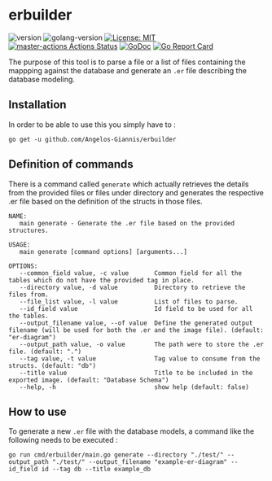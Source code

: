 # erbuilder

![version](https://img.shields.io/badge/version-v0.1.0-brightgreen)
![golang-version](https://img.shields.io/badge/Go-1.14-blue)
[![License: MIT](https://img.shields.io/badge/License-MIT-blue.svg)](https://opensource.org/licenses/MIT)
[![master-actions Actions Status](https://github.com/Angelos-Giannis/erbuilder/workflows/master-actions/badge.svg)](https://github.com/Angelos-Giannis/erbuilder/actions)
[![GoDoc](https://godoc.org/github.com/gocarina/gocsv?status.png)](https://pkg.go.dev/github.com/Angelos-Giannis/erbuilder)
[![Go Report Card](https://goreportcard.com/badge/github.com/Angelos-Giannis/erbuilder)](https://goreportcard.com/report/github.com/Angelos-Giannis/erbuilder)

The purpose of this tool is to parse a file or a list of files containing the mappping against the database and generate an `.er` file describing the database modeling.

## Installation

In order to be able to use this you simply have to :

```shell
go get -u github.com/Angelos-Giannis/erbuilder
```

## Definition of commands

There is a command called `generate` which actually retrieves the details from the provided files or files under directory and generates the respective .er file based on the definition of the structs in those files.

```shell
NAME:
   main generate - Generate the .er file based on the provided structures.

USAGE:
   main generate [command options] [arguments...]

OPTIONS:
   --common_field value, -c value       Common field for all the tables which do not have the provided tag in place.
   --directory value, -d value          Directory to retrieve the files from.
   --file_list value, -l value          List of files to parse.
   --id_field value                     Id field to be used for all the tables.
   --output_filename value, --of value  Define the generated output filename (will be used for both the .er and the image file). (default: "er-diagram")
   --output_path value, -o value        The path were to store the .er file. (default: ".")
   --tag value, -t value                Tag value to consume from the structs. (default: "db")
   --title value                        Title to be included in the exported image. (default: "Database Schema")
   --help, -h                           show help (default: false)
```

## How to use

To generate a new `.er` file with the database models, a command like the following needs to be executed :

```shell
go run cmd/erbuilder/main.go generate --directory "./test/" --output_path "./test/" --output_filename "example-er-diagram" --id_field id --tag db --title example_db
```
